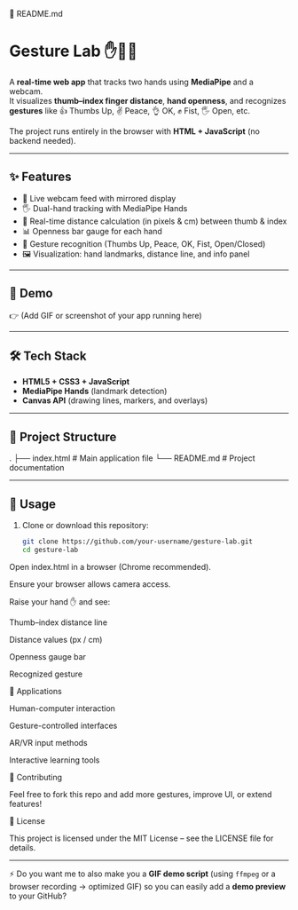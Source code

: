 📄 README.md
# Gesture Lab ✋🤚📏

A **real-time web app** that tracks two hands using **MediaPipe** and a webcam.  
It visualizes **thumb–index finger distance**, **hand openness**, and recognizes **gestures** like 👍 Thumbs Up, ✌️ Peace, 👌 OK, ✊ Fist, 🖐️ Open, etc.  

The project runs entirely in the browser with **HTML + JavaScript** (no backend needed).

---

## ✨ Features
- 🎥 Live webcam feed with mirrored display  
- 🖐️ Dual-hand tracking with MediaPipe Hands  
- 📏 Real-time distance calculation (in pixels & cm) between thumb & index  
- 📊 Openness bar gauge for each hand  
- 🤟 Gesture recognition (Thumbs Up, Peace, OK, Fist, Open/Closed)  
- 🖼️ Visualization: hand landmarks, distance line, and info panel  

---

## 🚀 Demo
👉 (Add GIF or screenshot of your app running here)

---

## 🛠️ Tech Stack
- **HTML5 + CSS3 + JavaScript**  
- **MediaPipe Hands** (landmark detection)  
- **Canvas API** (drawing lines, markers, and overlays)  

---

## 📂 Project Structure


.
├── index.html # Main application file
└── README.md # Project documentation


---

## 🔧 Usage
1. Clone or download this repository:
   ```bash
   git clone https://github.com/your-username/gesture-lab.git
   cd gesture-lab


Open index.html in a browser (Chrome recommended).

Ensure your browser allows camera access.

Raise your hand ✋ and see:

Thumb–index distance line

Distance values (px / cm)

Openness gauge bar

Recognized gesture

📌 Applications

Human-computer interaction

Gesture-controlled interfaces

AR/VR input methods

Interactive learning tools

🤝 Contributing

Feel free to fork this repo and add more gestures, improve UI, or extend features!

📜 License

This project is licensed under the MIT License – see the LICENSE
 file for details.


---

⚡ Do you want me to also make you a **GIF demo script** (using `ffmpeg` or a browser recording → optimized GIF) so you can easily add a **demo preview** to your GitHub?
